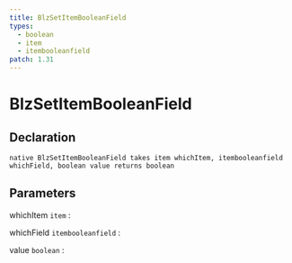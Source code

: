 ```yaml
---
title: BlzSetItemBooleanField
types:
  - boolean
  - item
  - itembooleanfield
patch: 1.31
---
```


# BlzSetItemBooleanField

## Declaration

```jass
native BlzSetItemBooleanField takes item whichItem, itembooleanfield whichField, boolean value returns boolean
```

## Parameters
whichItem `item`
: 

whichField `itembooleanfield`
: 

value `boolean`
: 
